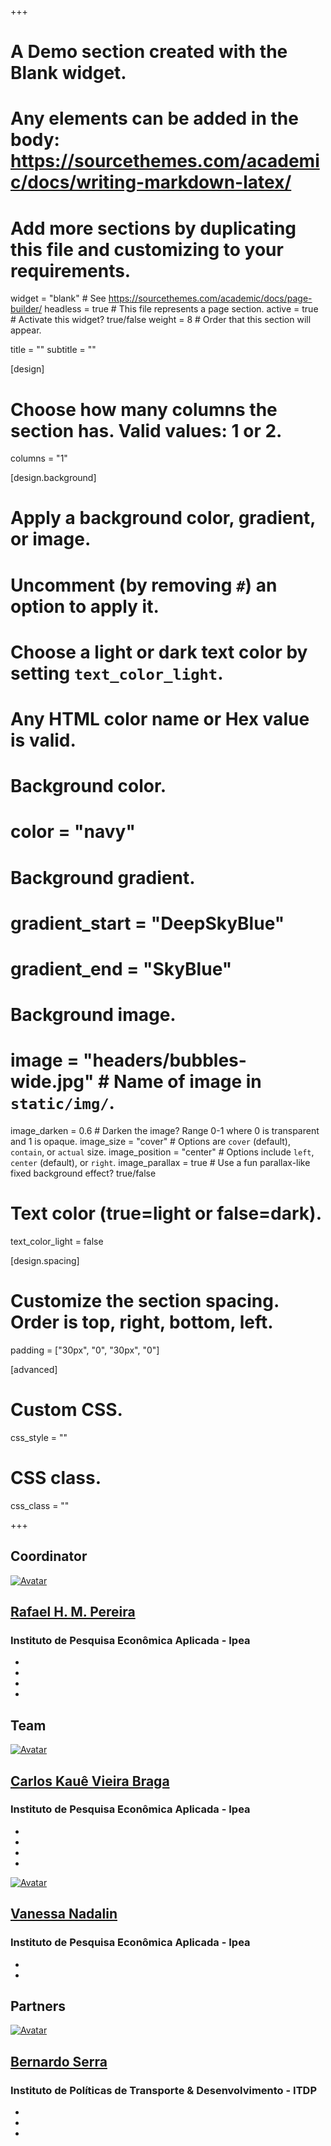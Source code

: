 +++
# A Demo section created with the Blank widget.
# Any elements can be added in the body: https://sourcethemes.com/academic/docs/writing-markdown-latex/
# Add more sections by duplicating this file and customizing to your requirements.

widget = "blank"  # See https://sourcethemes.com/academic/docs/page-builder/
headless = true  # This file represents a page section.
active = true  # Activate this widget? true/false
weight = 8  # Order that this section will appear.

title = ""
subtitle = ""

[design]
  # Choose how many columns the section has. Valid values: 1 or 2.
  columns = "1"

[design.background]
  # Apply a background color, gradient, or image.
  #   Uncomment (by removing `#`) an option to apply it.
  #   Choose a light or dark text color by setting `text_color_light`.
  #   Any HTML color name or Hex value is valid.

  # Background color.
  # color = "navy"

  # Background gradient.
  # gradient_start = "DeepSkyBlue"
  # gradient_end = "SkyBlue"

  # Background image.
  # image = "headers/bubbles-wide.jpg"  # Name of image in `static/img/`.
  image_darken = 0.6  # Darken the image? Range 0-1 where 0 is transparent and 1 is opaque.
  image_size = "cover"  #  Options are `cover` (default), `contain`, or `actual` size.
  image_position = "center"  # Options include `left`, `center` (default), or `right`.
  image_parallax = true  # Use a fun parallax-like fixed background effect? true/false

  # Text color (true=light or false=dark).
  text_color_light = false

[design.spacing]
  # Customize the section spacing. Order is top, right, bottom, left.
  padding = ["30px", "0", "30px", "0"]

[advanced]
 # Custom CSS.
 css_style = ""

 # CSS class.
 css_class = ""

+++

<div class="container-fluid">
  <div class="row justify-content-center people-widget">
    <!-- Aqui comeca a div geral -->
    <!-- Aqui comeca a div do coordenador -->
    <div class="col-12 col-sm-12 col-lg-4">
      <div class="col-md-12">
        <h2 class="mb-4">Coordinator</h2>
      </div>
      <div class="col-12 col-md-12 people-person">
        <a href="/acessooportunidades/authors/admin/"><img class="portrait" src="/acessooportunidades/authors/admin/avatar_rafael_hua2182735cf7a3c88055629d3e1e4e07f_24756_250x250_fill_q90_lanczos_center.jpeg" alt="Avatar"></a>
        <div class="portrait-title">
          <h2><a href="/acessooportunidades/authors/admin/">Rafael H. M. Pereira</a></h2>
          <h3>Instituto de Pesquisa Econômica Aplicada - Ipea</h3>
          <ul class="network-icon" aria-hidden="true">
            <li>
              <a href="/acessooportunidades/rafael.pereira@ipea.gov.br">
                <i class="fas fa-envelope"></i>
              </a>
            </li>
            <li>
              <a href="https://twitter.com/UrbanDemog" target="_blank" rel="noopener">
                <i class="fab fa-twitter"></i>
              </a>
            </li>
            <li>
              <a href="https://scholar.google.co.uk/citations?user=dbRivsEAAAAJ&amp;hl=en" target="_blank" rel="noopener">
                <i class="ai ai-google-scholar"></i>
              </a>
            </li>
            <li>
              <a href="https://github.com/rafapereirabr" target="_blank" rel="noopener">
                <i class="fab fa-github"></i>
              </a>
            </li>
          </ul>
        </div>
      </div>
    </div>
    <!-- Aqui comeca a div da equipe -->
    <div class="col-12 col-sm-12 col-lg-8">
    <div class="row">
        <div class="col-md-12">
          <h2 class="mb-4">Team</h2>
        </div>
        <!-- Aqui comeca a div da pessoa -->
        <div class="col-12 col-md-6 col-lg-6 people-person">
          <a href="/acessooportunidades/authors/kaue/"><img class="portrait" src="/acessooportunidades/authors/kaue/avatar_kaue_hu17ceb230b98668f03052a5062a7cfc89_17703_250x250_fill_q90_lanczos_center.jpg" alt="Avatar"></a>
          <div class="portrait-title">
            <h2><a href="/acessooportunidades/authors/kaue/">Carlos Kauê Vieira Braga</a></h2>
            <h3>Instituto de Pesquisa Econômica Aplicada - Ipea</h3>
            <ul class="network-icon" aria-hidden="true">
              <li>
                <a href="/acessooportunidades/carlos.braga@ipea.gov.br">
                  <i class="fas fa-envelope"></i>
                </a>
              </li>
              <li>
                <a href="https://twitter.com/ckauebraga" target="_blank" rel="noopener">
                  <i class="fab fa-twitter"></i>
                </a>
              </li>
              <li>
                <a href="https://scholar.google.com/citations?user=lm_oxt0AAAAJ&amp;hl=en" target="_blank" rel="noopener">
                  <i class="ai ai-google-scholar"></i>
                </a>
              </li>
              <li>
                <a href="https://github.com/kauebraga" target="_blank" rel="noopener">
                  <i class="fab fa-github"></i>
                </a>
              </li>
            </ul>
          </div>
        </div>
        <!-- Aqui comeca a div da pessoa -->
        <div class="col-12 col-md-6 col-lg-6 people-person">
          <a href="/acessooportunidades/authors/vanessa/"><img class="portrait" src="/acessooportunidades/authors/vanessa/avatar_vanessa_hu0c8e6dd287778b7ea7aed7cbda46457b_1503806_250x250_fill_q90_lanczos_center.jpg" alt="Avatar"></a>
          <div class="portrait-title">
            <h2><a href="/acessooportunidades/authors/vanessa/">Vanessa Nadalin</a></h2>
            <h3>Instituto de Pesquisa Econômica Aplicada - Ipea</h3>
            <ul class="network-icon" aria-hidden="true">
              <li>
                <a href="/acessooportunidades/vanessa.nadalin@ipea.gov.br">
                  <i class="fas fa-envelope"></i>
                </a>
              </li>
              <li>
                <a href="https://scholar.google.com/citations?user=0J-zbJQAAAAJ&amp;hl" target="_blank" rel="noopener">
                  <i class="ai ai-google-scholar"></i>
                </a>
              </li>
            </ul>
          </div>
        </div>
      </div>
    </div>
    <!-- Aqui comeca a div dos parceiros -->
    <div class="col-md-12">
      <div class="col-md-12">
        <h2 class="mb-4">Partners</h2>
      </div>
      <div class="col align-self-center people-person">
        <a href="/acessooportunidades/authors/bernardo/"><img class="portrait" src="/acessooportunidades/authors/bernardo/avatar_bernardo_hu960622ff408bafdbccba288dadce9969_443442_250x250_fill_q90_lanczos_center.jpg" alt="Avatar"></a>
        <div class="portrait-title">
          <h2><a href="/acessooportunidades/authors/bernardo/">Bernardo  Serra</a></h2>
          <h3>Instituto de Políticas de Transporte &amp; Desenvolvimento - ITDP</h3>
          <ul class="network-icon" aria-hidden="true">
            <li>
              <a href="/acessooportunidades/bernardo.serra@itdp.org">
                <i class="fas fa-envelope"></i>
              </a>
            </li>
            <li>
              <a href="https://twitter.com/BernardoSerra7" target="_blank" rel="noopener">
                <i class="fab fa-twitter"></i>
              </a>
            </li>
            <li>
              <a href="https://github.com/bernardomlserra" target="_blank" rel="noopener">
                <i class="fab fa-github"></i>
              </a>
            </li>
          </ul>
        </div>
      </div>
    </div>
  </div>
</div>
